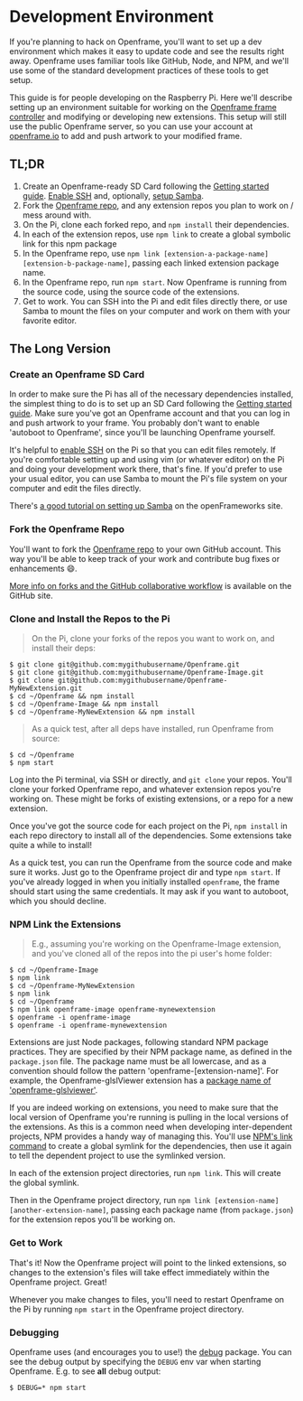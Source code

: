 # Development Environment

If you're planning to hack on Openframe, you'll want to set up a dev environment which makes it easy to update code and see the results right away. Openframe uses familiar tools like GitHub, Node, and NPM, and we'll use some of the standard development practices of these tools to get setup.

This guide is for people developing on the Raspberry Pi. Here we'll describe setting up an environment suitable for working on the [Openframe frame controller](https://github.com/OpenframeProject/Openframe) and modifying or developing new extensions. This setup will still use the public Openframe server, so you can use your account at [openframe.io](http://openframe.io) to add and push artwork to your modified frame.

## TL;DR

1. Create an Openframe-ready SD Card following the [Getting started guide](#2-0-prepare-sd-card). [Enable SSH](https://www.raspberrypi.org/documentation/configuration/raspi-config.md) and, optionally, [setup Samba](http://openframeworks.cc/setup/raspberrypi/raspberry-pi-smb/).
2. Fork the [Openframe repo](https://github.com/OpenframeProject/Openframe), and any extension repos you plan to work on / mess around with.
3. On the Pi, clone each forked repo, and `npm install` their dependencies.
4. In each of the extension repos, use `npm link` to create a global symbolic link for this npm package
5. In the Openframe repo, use `npm link [extension-a-package-name] [extension-b-package-name]`, passing each linked extension package name.
6. In the Openframe repo, run `npm start`. Now Openframe is running from the source code, using the source code of the extensions.
7. Get to work. You can SSH into the Pi and edit files directly there, or use Samba to mount the files on your computer and work on them with your favorite editor.

## The Long Version

### Create an Openframe SD Card

In order to make sure the Pi has all of the necessary dependencies installed, the simplest thing to do is to set up an SD Card following the [Getting started guide](#2-0-prepare-sd-card). Make sure you've got an Openframe account and that you can log in and push artwork to your frame. You probably don't want to enable 'autoboot to Openframe', since you'll be launching Openframe yourself.

It's helpful to [enable SSH](https://www.raspberrypi.org/documentation/configuration/raspi-config.md) on the Pi so that you can edit files remotely. If you're comfortable setting up and using vim (or whatever editor) on the Pi and doing your development work there, that's fine. If you'd prefer to use your usual editor, you can use Samba to mount the Pi's file system on your computer and edit the files directly.

There's [a good tutorial on setting up Samba](http://openframeworks.cc/setup/raspberrypi/raspberry-pi-smb/) on the openFrameworks site.

### Fork the Openframe Repo

You'll want to fork the [Openframe repo](https://github.com/OpenframeProject/Openframe) to your own GitHub account. This way you'll be able to keep track of your work and contribute bug fixes or enhancements 😄.

[More info on forks and the GitHub collaborative workflow](https://help.github.com/categories/collaborating-on-projects-using-issues-and-pull-requests/) is available on the GitHub site.

### Clone and Install the Repos to the Pi

> On the Pi, clone your forks of the repos you want to work on, and install their deps:

```terminal
$ git clone git@github.com:mygithubusername/Openframe.git
$ git clone git@github.com:mygithubusername/Openframe-Image.git
$ git clone git@github.com:mygithubusername/Openframe-MyNewExtension.git
$ cd ~/Openframe && npm install
$ cd ~/Openframe-Image && npm install
$ cd ~/Openframe-MyNewExtension && npm install
```

> As a quick test, after all deps have installed, run Openframe from source:

```terminal
$ cd ~/Openframe
$ npm start
```

Log into the Pi terminal, via SSH or directly, and `git clone` your repos. You'll clone your forked Openframe repo, and whatever extension repos you're working on. These might be forks of existing extensions, or a repo for a new extension.

Once you've got the source code for each project on the Pi, `npm install` in each repo directory to install all of the dependencies. Some extensions take quite a while to install!

As a quick test, you can run the Openframe from the source code and make sure it works. Just go to the Openframe project dir and type `npm start`. If you've already logged in when you initially installed `openframe`, the frame should start using the same credentials. It may ask if you want to autoboot, which you should decline.

### NPM Link the Extensions

> E.g., assuming you're working on the Openframe-Image extension, and you've cloned all of the repos into the pi user's home folder:

```terminal
$ cd ~/Openframe-Image
$ npm link
$ cd ~/Openframe-MyNewExtension
$ npm link
$ cd ~/Openframe
$ npm link openframe-image openframe-mynewextension
$ openframe -i openframe-image 
$ openframe -i openframe-mynewextension
```

Extensions are just Node packages, following standard NPM package practices. They are specified by their NPM package name, as defined in the `package.json` file. The package name must be all lowercase, and as a convention should follow the pattern 'openframe-[extension-name]'. For example, the Openframe-glslViewer extension has a [package name of 'openframe-glslviewer'](https://github.com/OpenframeProject/Openframe-glslViewer/blob/master/package.json#L2).

If you are indeed working on extensions, you need to make sure that the local version of Openframe you're running is pulling in the local versions of the extensions. As this is a common need when developing inter-dependent projects, NPM provides a handy way of managing this. You'll use [NPM's link command](https://docs.npmjs.com/cli/link) to create a global symlink for the dependencies, then use it again to tell the dependent project to use the symlinked version.

In each of the extension project directories, run `npm link`. This will create the global symlink.

Then in the Openframe project directory, run `npm link [extension-name] [another-extension-name]`, passing each package name (from `package.json`) for the extension repos you'll be working on.


### Get to Work

That's it! Now the Openframe project will point to the linked extensions, so changes to the extension's files will take effect immediately within the Openframe project. Great!

Whenever you make changes to files, you'll need to restart Openframe on the Pi by running `npm start` in the Openframe project directory.

### Debugging

Openframe uses (and encourages you to use!) the [debug](https://www.npmjs.com/package/debug) package. You can see the debug output by specifying the `DEBUG` env var when starting Openframe. E.g. to see __all__ debug output:

```terminal
$ DEBUG=* npm start
```

